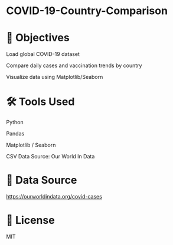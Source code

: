 # COVID-19-Country-Comparison




# 🎯 Objectives
 
Load global COVID-19 dataset

Compare daily cases and vaccination trends by country

Visualize data using Matplotlib/Seaborn

# 🛠 Tools Used

Python

Pandas

Matplotlib / Seaborn

CSV Data Source: Our World In Data

# 📌 Data Source

https://ourworldindata.org/covid-cases




# 📜 License

MIT
